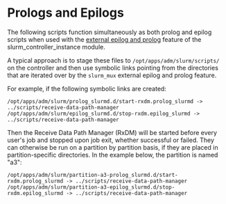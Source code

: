 # Prologs and Epilogs

The following scripts function simultaneously as both prolog and epilog scripts
when used with the [external epilog and prolog][epe] feature of the
slurm_controller_instance module.

A typical approach is to stage these files to `/opt/apps/adm/slurm/scripts/` on
the controller and then use symbolic links pointing from the directories that
are iterated over by the `slurm_mux` external epilog and prolog feature.

For example, if the following symbolic links are created:

```
/opt/apps/adm/slurm/prolog_slurmd.d/start-rxdm.prolog_slurmd -> ../scripts/receive-data-path-manager
/opt/apps/adm/slurm/epilog_slurmd.d/stop-rxdm.epilog_slurmd -> ../scripts/receive-data-path-manager
```

Then the Receive Data Path Manager (RxDM) will be started before every user's
job and stopped upon job exit, whether successful or failed. They can otherwise
be run on a partition by partition basis, if they are placed in
partition-specific directories. In the example below, the partition is named
"a3":

```
/opt/apps/adm/slurm/partition-a3-prolog_slurmd.d/start-rxdm.prolog_slurmd -> ../scripts/receive-data-path-manager
/opt/apps/adm/slurm/partition-a3-epilog_slurmd.d/stop-rxdm.epilog_slurmd -> ../scripts/receive-data-path-manager
```

[epe]: ../../terraform/slurm_cluster/modules/slurm_controller_instance/README_TF.md#input_enable_external_prolog_epilog

